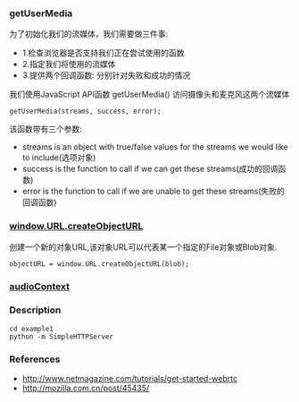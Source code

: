 ### getUserMedia

为了初始化我们的流媒体，我们需要做三件事:

* 1.检查浏览器是否支持我们正在尝试使用的函数
* 2.指定我们将使用的流媒体
* 3.提供两个回调函数: 分别针对失败和成功的情况

我们使用JavaScript API函数 getUserMedia() 访问摄像头和麦克风这两个流媒体

```
getUserMedia(streams, success, error);
```
该函数带有三个参数:

* streams is an object with true/false values for the streams we would like to include(选项对象)
* success is the function to call if we can get these streams(成功的回调函数)
* error is the function to call if we are unable to get these streams(失败的回调函数)

### [window.URL.createObjectURL](https://developer.mozilla.org/zh-CN/docs/DOM/window.URL.createObjectURL)
创建一个新的对象URL,该对象URL可以代表某一个指定的File对象或Blob对象.
```
objectURL = window.URL.createObjectURL(blob);
```

### [audioContext](https://developer.mozilla.org/en-US/docs/Web/API/AudioContext)

### Description
```
cd example1
python -m SimpleHTTPServer
```

### References
* http://www.netmagazine.com/tutorials/get-started-webrtc
* http://mozilla.com.cn/post/45435/
